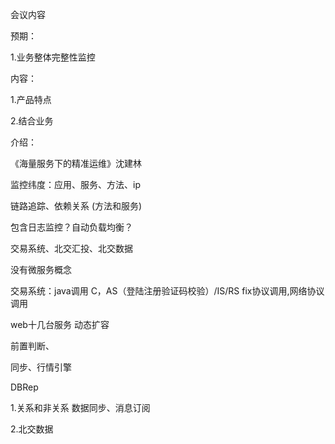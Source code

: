 会议内容

预期：

1.业务整体完整性监控

内容：

1.产品特点

2.结合业务

介绍：

《海量服务下的精准运维》沈建林

监控纬度：应用、服务、方法、ip

链路追踪、依赖关系  (方法和服务)

包含日志监控？自动负载均衡？

交易系统、北交汇投、北交数据

没有微服务概念

交易系统：java调用 C，AS（登陆注册验证码校验）/IS/RS fix协议调用,网络协议调用

web十几台服务 动态扩容

前置判断、

同步、行情引擎



DBRep

1.关系和非关系 数据同步、消息订阅

2.北交数据